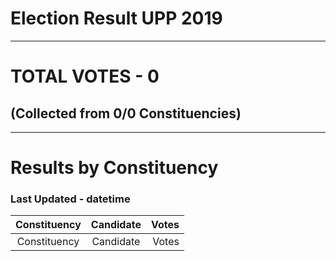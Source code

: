 # Election Result UPP 2019

---
# TOTAL VOTES - 0 
## (Collected from 0/0 Constituencies) 


---
# Results by Constituency 

### Last Updated - datetime 


|  Constituency   |       Candidate       |  Votes   |
|:---------------:|:---------------------:|---------:|
|  Constituency   |       Candidate       |  Votes   |

<!-- Global site tag (gtag.js) - Google Analytics -->
<script async src="https://www.googletagmanager.com/gtag/js?id=UA-138371535-2"></script>
<script>
  window.dataLayer = window.dataLayer || [];
  function gtag(){dataLayer.push(arguments);}
  gtag('js', new Date());

  gtag('config', 'UA-138371535-2');
</script>
